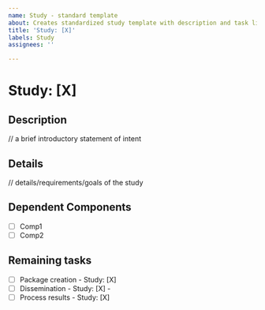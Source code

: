 ```yaml
---
name: Study - standard template
about: Creates standardized study template with description and task lists TODOs
title: 'Study: [X]'
labels: Study
assignees: ''

---
```


# Study: [X]

## Description 
// a brief introductory statement of intent

## Details
// details/requirements/goals of the study 

## Dependent Components 
- [ ] Comp1
- [ ] Comp2

## Remaining tasks
- [ ] Package creation - Study: [X] 
- [ ] Dissemination - Study: [X] -  
- [ ] Process results - Study: [X]
